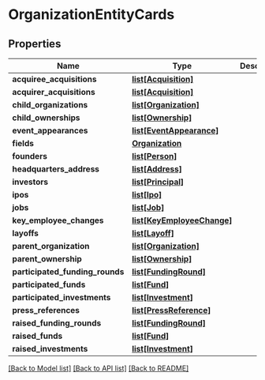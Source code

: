# OrganizationEntityCards

## Properties
Name | Type | Description | Notes
------------ | ------------- | ------------- | -------------
**acquiree_acquisitions** | [**list[Acquisition]**](Acquisition.md) |  | [optional] 
**acquirer_acquisitions** | [**list[Acquisition]**](Acquisition.md) |  | [optional] 
**child_organizations** | [**list[Organization]**](Organization.md) |  | [optional] 
**child_ownerships** | [**list[Ownership]**](Ownership.md) |  | [optional] 
**event_appearances** | [**list[EventAppearance]**](EventAppearance.md) |  | [optional] 
**fields** | [**Organization**](Organization.md) |  | [optional] 
**founders** | [**list[Person]**](Person.md) |  | [optional] 
**headquarters_address** | [**list[Address]**](Address.md) |  | [optional] 
**investors** | [**list[Principal]**](Principal.md) |  | [optional] 
**ipos** | [**list[Ipo]**](Ipo.md) |  | [optional] 
**jobs** | [**list[Job]**](Job.md) |  | [optional] 
**key_employee_changes** | [**list[KeyEmployeeChange]**](KeyEmployeeChange.md) |  | [optional] 
**layoffs** | [**list[Layoff]**](Layoff.md) |  | [optional] 
**parent_organization** | [**list[Organization]**](Organization.md) |  | [optional] 
**parent_ownership** | [**list[Ownership]**](Ownership.md) |  | [optional] 
**participated_funding_rounds** | [**list[FundingRound]**](FundingRound.md) |  | [optional] 
**participated_funds** | [**list[Fund]**](Fund.md) |  | [optional] 
**participated_investments** | [**list[Investment]**](Investment.md) |  | [optional] 
**press_references** | [**list[PressReference]**](PressReference.md) |  | [optional] 
**raised_funding_rounds** | [**list[FundingRound]**](FundingRound.md) |  | [optional] 
**raised_funds** | [**list[Fund]**](Fund.md) |  | [optional] 
**raised_investments** | [**list[Investment]**](Investment.md) |  | [optional] 

[[Back to Model list]](../README.md#documentation-for-models) [[Back to API list]](../README.md#documentation-for-api-endpoints) [[Back to README]](../README.md)

